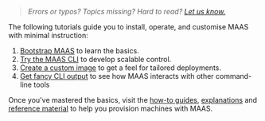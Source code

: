 > *Errors or typos? Topics missing? Hard to read? <a href="https://docs.google.com/forms/d/e/1FAIpQLScIt3ffetkaKW3gDv6FDk7CfUTNYP_HGmqQotSTtj2htKkVBw/viewform?usp=pp_url&entry.1739714854=https://maas.io/docs/tutorials" target = "_blank">Let us know.</a>*

The following tutorials guide you to install, operate, and customise MAAS with minimal instruction:

1. [Bootstrap MAAS](/t/tutorial-bootstrapping-maas/5092) to learn the basics.
2. [Try the MAAS CLI](/t/tutorial-try-the-maas-cli/5236) to develop scalable control.
3. [Create a custom image](/t/tutorial-creating-custom-images/6102) to get a feel for tailored deployments.
4. [Get fancy CLI output](/t/tutorial-get-fancy-cli-output/6027) to see how MAAS interacts with other command-line tools

Once you've mastered the basics, visit the [how-to guides](/t/how-to-guides/6663), [explanations](/t/explanation/6141) and [reference material](/t/reference/6143) to help you provision machines with MAAS.